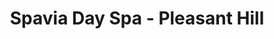 ---
title: "Spavia Day Spa - Pleasant Hill"
url: /pleasant-hill/spavia-day-spa-pleasant-hill/
shop: Massage
---